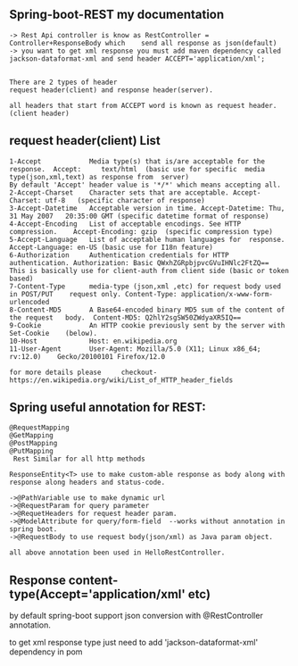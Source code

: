 Spring-boot-REST my documentation
--------------------------------
	-> Rest Api controller is know as RestController = Controller+ResponseBody which 	send all response as json(default)
	-> you want to get xml response you must add maven dependency called 	jackson-dataformat-xml and send header ACCEPT='application/xml';
	
	
	There are 2 types of header
	request header(client) and response header(server).
	
	all headers that start from ACCEPT word is known as request header.(client header)

request header(client) List
-----------------------------
	1-Accept			Media type(s) that is/are acceptable for the response.	Accept: 	text/html  (basic use for specific  media type(json,xml,text) as response from 	server)
	By default 'Accept' header value is '*/*' which means accepting all.
	2-Accept-Charset	Character sets that are acceptable.	Accept-Charset: utf-8  	(specific character of response)
	3-Accept-Datetime	Acceptable version in time.	Accept-Datetime: Thu, 31 May 2007 	20:35:00 GMT (specific datetime format of response)	
	4-Accept-Encoding	List of acceptable encodings. See HTTP 	compression.	Accept-Encoding: gzip  (specific compression type)
	5-Accept-Language  	List of acceptable human languages for 	response.	Accept-Language: en-US (basic use for I18n feature)
	6-Authorization	    Authentication credentials for HTTP 	authentication.	Authorization: Basic QWxhZGRpbjpvcGVuIHNlc2FtZQ==
	This is basically use for client-auth from client side (basic or token based)
	7-Content-Type      media-type (json,xml ,etc) for request body used in POST/PUT 	request only. Content-Type: application/x-www-form-urlencoded
	8-Content-MD5       A Base64-encoded binary MD5 sum of the content of the request 	body.  Content-MD5: Q2hlY2sgSW50ZWdyaXR5IQ==	
	9-Cookie  		    An HTTP cookie previously sent by the server with Set-Cookie 	(below).
	10-Host          	Host: en.wikipedia.org
	11-User-Agent       User-Agent: Mozilla/5.0 (X11; Linux x86_64; rv:12.0) 	Gecko/20100101 Firefox/12.0
	
	for more details please 	checkout-https://en.wikipedia.org/wiki/List_of_HTTP_header_fields




Spring useful annotation for REST:
-----------------------------------
	@RequestMapping
	@GetMapping
	@PostMapping
	@PutMapping
	 Rest Similar for all http methods

	ResponseEntity<T> use to make custom-able response as body along with response along headers and status-code.
	
	->@PathVariable use to make dynamic url 
	->@RequestParam for query parameter
	->@RequetHeaders for request header param.
	->@ModelAttribute for query/form-field  --works without annotation in spring boot.
	->@RequestBody to use request body(json/xml) as Java param object.
	
	all above annotation been used in HelloRestController.
	
	
	
Response content-type(Accept='application/xml' etc)
----------------------------------------------------
by default spring-boot support json conversion with @RestController annotation.

to get xml response type just need to add 'jackson-dataformat-xml' dependency in pom


 
 



